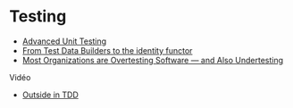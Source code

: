 # Testing

- [Advanced Unit Testing](https://app.pluralsight.com/library/courses/advanced-unit-testing)
- [From Test Data Builders to the identity functor](https://blog.ploeh.dk/2017/08/14/from-test-data-builders-to-the-identity-functor/)
- [Most Organizations are Overtesting Software — and Also Undertesting](https://thenewstack.io/most-organizations-are-overtesting-software-and-also-undertesting/)

Vidéo

- [Outside in TDD](https://www.youtube.com/watch?v=XHnuMjah6ps)
